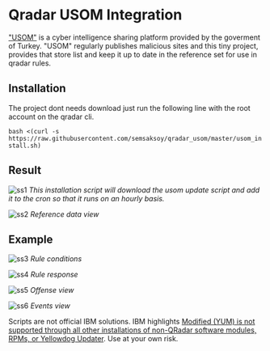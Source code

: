 # Qradar USOM Integration

["USOM"](https://www.usom.gov.tr/)  is a cyber intelligence sharing platform provided by the goverment of Turkey.
"USOM" regularly publishes malicious sites and this tiny project, provides that store list and keep it up to date in the reference set for use in qradar rules.


## Installation

The project dont needs download just run the following line with the root account on the qradar cli.

`bash <(curl -s https://raw.githubusercontent.com/semsaksoy/qradar_usom/master/usom_install.sh)`

## Result
![ss1](https://user-images.githubusercontent.com/1064270/54871931-338ca300-4dcd-11e9-8a27-7eb794068f23.png)
*This installation script will download the usom update script and add it to the cron so that it runs on an hourly basis.*

![ss2](https://user-images.githubusercontent.com/1064270/54871933-3ab3b100-4dcd-11e9-872d-4b41505b9649.png)
*Reference data view*

## Example
![ss3](https://user-images.githubusercontent.com/1064270/54871937-4ef7ae00-4dcd-11e9-97a1-2ae65382e63e.png)
*Rule conditions*

![ss4](https://user-images.githubusercontent.com/1064270/54871940-5323cb80-4dcd-11e9-9620-5eb4bfa73789.png)
*Rule response*

![ss5](https://user-images.githubusercontent.com/1064270/54871942-5a4ad980-4dcd-11e9-8ad5-74de31e06c45.png)
*Offense view*

![ss6](https://user-images.githubusercontent.com/1064270/54871943-5d45ca00-4dcd-11e9-8147-f19ebcef8742.png)
*Events view*


Scripts are not official IBM solutions. IBM highlights [Modified (YUM) is not supported through all other installations of non-QRadar software modules, RPMs, or Yellowdog Updater](https://www-01.ibm.com/support/docview.wss?uid=swg21991208). Use at your own risk.
